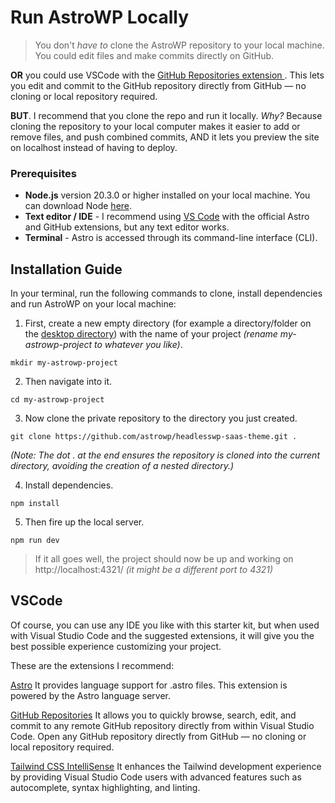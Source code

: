 # Run AstroWP Locally

> You don't *have to* clone the AstroWP repository to your local machine. You could edit files and make commits directly on GitHub.

**OR** you could use VSCode with the [GitHub Repositories extension ](https://marketplace.visualstudio.com/items?itemName=GitHub.remotehub). This lets you edit and commit to the GitHub repository directly from GitHub — no cloning or local repository required.

**BUT**. I recommend that you clone the repo and run it locally. *Why?* Because cloning the repository to your local computer makes it easier to add or remove files, and push combined commits, AND it lets you preview the site on localhost instead of having to deploy.

### Prerequisites

- **Node.js** version 20.3.0 or higher installed on your local machine. You can download Node [here](https://nodejs.org/en/download/package-manager).
- **Text editor / IDE** - I recommend using [VS Code](https://code.visualstudio.com/download) with the official Astro and GitHub extensions, but any text editor works.
- **Terminal** - Astro is accessed through its command-line interface (CLI).

## Installation Guide

In your terminal, run the following commands to clone, install dependencies and run AstroWP on your local machine:

1. First, create a new empty directory (for example a directory/folder on the [desktop directory](https://youtu.be/B1IxcK6V-Vc?si=aQpY4HTEBR2Cwitb)) with the name of your project *(rename my-astrowp-project to whatever you like)*.

```
mkdir my-astrowp-project
```

2. Then navigate into it.

```
cd my-astrowp-project
```

3. Now clone the private repository to the directory you just created.

```
git clone https://github.com/astrowp/headlesswp-saas-theme.git .
```

*(Note: The dot . at the end ensures the repository is cloned into the current directory, avoiding the creation of a nested directory.)*

4. Install dependencies.

```npm install
npm install
```

5. Then fire up the local server.

```npm run dev
npm run dev
```

> If it all goes well, the project should now be up and working on http://localhost:4321/ *(it might be a different port to 4321)*

## VSCode

Of course, you can use any IDE you like with this starter kit, but when used with Visual Studio Code and the suggested extensions, it will give you the best possible experience customizing your project.

These are the extensions I recommend:

[Astro](https://marketplace.visualstudio.com/items?itemName=astro-build.astro-vscode)
It provides language support for .astro files. This extension is powered by the Astro language server.

[GitHub Repositories](https://marketplace.visualstudio.com/items?itemName=GitHub.remotehub)
It allows you to quickly browse, search, edit, and commit to any remote GitHub repository directly from within Visual Studio Code. Open any GitHub repository directly from GitHub — no cloning or local repository required.

[Tailwind CSS IntelliSense](https://marketplace.visualstudio.com/items?itemName=bradlc.vscode-tailwindcss)
It enhances the Tailwind development experience by providing Visual Studio Code users with advanced features such as autocomplete, syntax highlighting, and linting.
